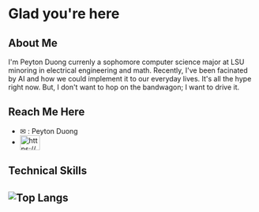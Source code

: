 # Glad you're here

## About Me

<p>I'm Peyton Duong currenly a sophomore computer science major at LSU minoring in electrical engineering and math. Recently, I've been facinated by AI and how we could implement it to our everyday lives. It's all the hype right now. But, I don't want to hop on the bandwagon; I want to drive it.</p>


## Reach Me Here

- ✉ : Peyton Duong
- <a href="https://www.linkedin.com/in/hvnguyen/" target="blank"><img align="center" src="https://raw.githubusercontent.com/rahuldkjain/github-profile-readme-generator/master/src/images/icons/Social/linked-in-alt.svg" alt="https://www.linkedin.com/in/peyton-duong-40b798210/" height="30" width="40" /></a>


## Technical Skills

![Top Langs](https://github-readme-stats.vercel.app/api/top-langs/?username=PeyPeyPG&layout=compact&langs_count=8)
 ---
 
 
